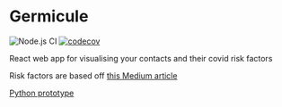 # Germicule

![Node.js CI](https://github.com/derwentx/germicule/workflows/Node.js%20CI/badge.svg)
[![codecov](https://codecov.io/gh/derwentx/germicule/branch/master/graph/badge.svg)](https://codecov.io/gh/derwentx/germicule)

React web app for visualising your contacts and their covid risk factors

Risk factors are based off [this Medium article](https://medium.com/@evelindacker/covid-care-e2ede67428d4)

[Python prototype](https://github.com/derwentx/python-germicule/)